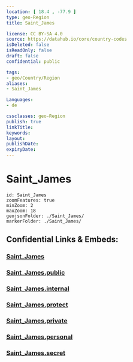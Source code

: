 ```yaml
---
location: [ 18.4 , -77.9 ] 
type: geo-Region
title: Saint_James

license: CC BY-SA 4.0
source: https://datahub.io/core/country-codes
isDeleted: false
isReadOnly: false
draft: false
confidential: public

tags:
- geo/Country/Region
aliases:
- Saint_James

Languages:
- de

cssclasses: geo-Region
publish: true
linkTitle: 
keywords: 
layout: 
publishDate: 
expiryDate: 
---
```


# Saint_James

```leaflet
id: Saint_James
zoomFeatures: true 
minZoom: 2 
maxZoom: 18
geojsonFolder: ./Saint_James/
markerFolder: ./Saint_James/
```


## Confidential Links & Embeds: 

### [Saint_James](/_Standards/Earth/Continent/America~Caribbean/Jamaica/Parishes~Jamaica/Saint_James.md) 

### [Saint_James.public](/_public/Earth/Continent/America~Caribbean/Jamaica/Parishes~Jamaica/Saint_James.public.md) 

### [Saint_James.internal](/_internal/Earth/Continent/America~Caribbean/Jamaica/Parishes~Jamaica/Saint_James.internal.md) 

### [Saint_James.protect](/_protect/Earth/Continent/America~Caribbean/Jamaica/Parishes~Jamaica/Saint_James.protect.md) 

### [Saint_James.private](/_private/Earth/Continent/America~Caribbean/Jamaica/Parishes~Jamaica/Saint_James.private.md) 

### [Saint_James.personal](/_personal/Earth/Continent/America~Caribbean/Jamaica/Parishes~Jamaica/Saint_James.personal.md) 

### [Saint_James.secret](/_secret/Earth/Continent/America~Caribbean/Jamaica/Parishes~Jamaica/Saint_James.secret.md)

